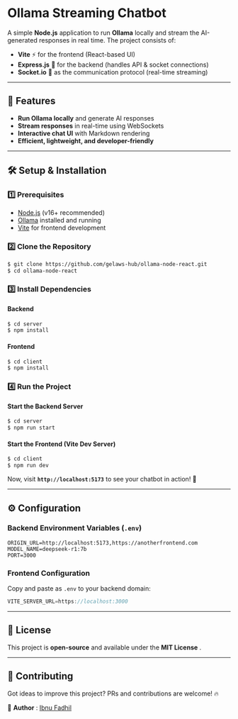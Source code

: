 # Ollama Streaming Chatbot

A simple **Node.js** application to run **Ollama** locally and stream the AI-generated responses in real time. The project consists of:

* **Vite** ⚡ for the frontend (React-based UI)
* **Express.js** 🚀 for the backend (handles API & socket connections)
* **Socket.io** 🔗 as the communication protocol (real-time streaming)

---

## 🚀 Features

* **Run Ollama locally** and generate AI responses
* **Stream responses** in real-time using WebSockets
* **Interactive chat UI** with Markdown rendering
* **Efficient, lightweight, and developer-friendly**

---

## 🛠️ Setup & Installation

### 1️⃣ Prerequisites

* [Node.js](https://nodejs.org/) (v16+ recommended)
* [Ollama](https://ollama.ai/) installed and running
* [Vite](https://vitejs.dev/) for frontend development

### 2️⃣ Clone the Repository

```bash
$ git clone https://github.com/gelaws-hub/ollama-node-react.git
$ cd ollama-node-react
```

### 3️⃣ Install Dependencies

#### Backend

```bash
$ cd server
$ npm install
```

#### Frontend

```bash
$ cd client
$ npm install
```

### 4️⃣ Run the Project

#### Start the Backend Server

```bash
$ cd server
$ npm run start
```

#### Start the Frontend (Vite Dev Server)

```bash
$ cd client
$ npm run dev
```

Now, visit **`http://localhost:5173`** to see your chatbot in action! 🎉

---

## ⚙️ Configuration

### **Backend Environment Variables** (`.env`)

```env
ORIGIN_URL=http://localhost:5173,https://anotherfrontend.com
MODEL_NAME=deepseek-r1:7b
PORT=3000
```

### **Frontend Configuration**

Copy and paste as `.env` to your backend domain:

```js
VITE_SERVER_URL=https://localhost:3000
```

---

## 📜 License

This project is **open-source** and available under the  **MIT License** .

---

## 🤝 Contributing

Got ideas to improve this project? PRs and contributions are welcome! 🔥

📌  **Author** : [Ibnu Fadhil](https://github.com/gelaws-hub)
